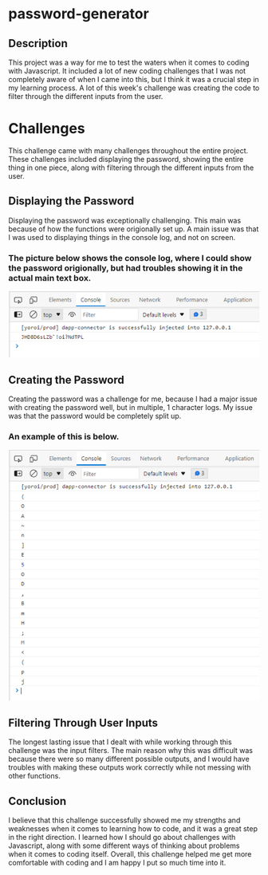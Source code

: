 # password-generator

## Description

This project was a way for me to test the waters when it comes to coding with Javascript. It included a lot of new coding challenges that I was not completely aware of when I came into this, but I think it was a crucial step in my learning process. A lot of this week's challenge was creating the code to filter through the different inputs from the user. 

# Challenges

This challenge came with many challenges throughout the entire project. These challenges included displaying the password, showing the entire thing in one piece, along with filtering through the different inputs from the user.

## Displaying the Password

Displaying the password was exceptionally challenging. This main was because of how the functions were origionally set up. A main issue was that I was used to displaying things in the console log, and not on screen.

### The picture below shows the console log, where I could show the password origionally, but had troubles showing it in the actual main text box.
![Console.log picture here](./Assets/Images/Password%20in%20log.PNG)

## Creating the Password

Creating the password was a challenge for me, because I had a major issue with creating the password well, but in multiple, 1 character logs. My issue was that the password would be completely split up. 

### An example of this is below.
![Console.log picture here](./Assets/Images/1%20Character-Line%20in%20log.PNG)

## Filtering Through User Inputs

The longest lasting issue that I dealt with while working through this challenge was the input filters. The main reason why this was difficult was because there were so many different possible outputs, and I would have troubles with making these outputs work correctly while not messing with other functions.

##  Conclusion

I believe that this challenge successfully showed me my strengths and weaknesses when it comes to learning how to code, and it was a great step in the right direction. I learned how I should go about challenges with Javascript, along with some different ways of thinking about problems when it comes to coding itself. Overall, this challenge helped me get more comfortable with coding and I am happy I put so much time into it.